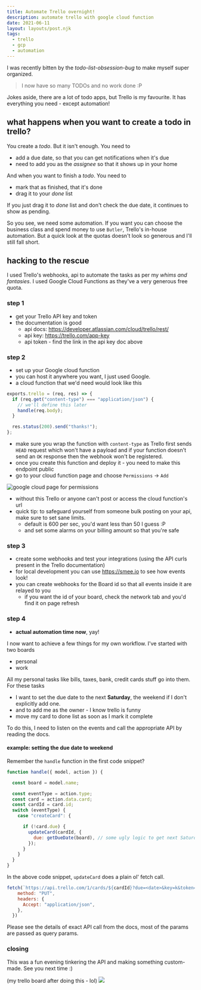 ```yaml
---
title: Automate Trello overnight!
description: automate trello with google cloud function 
date: 2021-06-11
layout: layouts/post.njk
tags:
  - trello
  - gcp
  - automation
---
```


I was recently bitten by the *todo-list-obsession-bug* to make myself super organized.

> I now have so many TODOs and no work done :P

Jokes aside, there are a lot of todo apps, but Trello is my favourite. It has everything you need - except automation!

## what happens when you want to create a todo in trello?

You create a *todo*. But it isn't enough. You need to
- add a due date, so that you can get notifications when it's due
- need to add you as the *assignee* so that it shows up in your home

And when you want to finish a *todo*. You need to
- mark that as finished, that it's done
- drag it to your *done* list

If you just drag it to *done* list and don't check the due date, it continues to show as pending.

So you see, we need some automation. If you want you can choose the business class and spend money to use `Butler`, Trello's in-house automation. But a quick look at the quotas doesn't look so generous and I'll still fall short.

## hacking to the rescue

I used Trello's webhooks, api to automate the tasks as per my *whims and fantasies*. I used Google Cloud Functions as they've a very generous free quota.

### step 1
- get your Trello API key and token
- the documentation is good 
  - api docs: https://developer.atlassian.com/cloud/trello/rest/
  - api key: https://trello.com/app-key
  - api token - find the link in the api key doc above

### step 2
- set up your Google cloud function
- you can host it anywhere you want, I just used Google.
- a cloud function that we'd need would look like this

```js
exports.trello = (req, res) => {
  if (req.get("content-type") === "application/json") {
    // we'll define this later
    handle(req.body);
  }

  res.status(200).send("thanks!");
};

```

- make sure you wrap the function with `content-type` as Trello first sends `HEAD` request which won't have a payload and if your function doesn't send an `OK` response then the webhook won't be registered.
- once you create this function and deploy it - you need to make this endpoint public
- go to your cloud function page and choose `Permissions` -> `Add` 

![google cloud page for permissions](https://i.imgur.com/FGmzsuC.png)

- without this Trello or anyone can't post or access the cloud function's url
- quick tip: to safeguard yourself from someone bulk posting on your api, make sure to set sane limits. 
  - default is 600 per sec, you'd want less than 50 I guess :P
  - and set some alarms on your billing amount so that you're safe

### step 3 
- create some webhooks and test your integrations (using the API curls present in the Trello documentation)
- for local development you can use https://smee.io to see how events look!
- you can create webhooks for the Board id so that all events inside it are relayed to you
  - if you want the id of your board, check the network tab and you'd find it on page refresh

### step 4
- **actual automation time now**, yay!

I now want to achieve a few things for my own workflow. I've started with two boards
- personal
- work

All my personal tasks like bills, taxes, bank, credit cards stuff go into them.
For these tasks 
- I want to set the due date to the next **Saturday**, the weekend if I don't explicitly add one.
- and to add me as the owner - I know trello is funny 
- move my card to done list as soon as I mark it complete

To do this, I need to listen on the events and call the appropriate API by reading the docs.

#### example: setting the due date to weekend

Remember the `handle` function in the first code snippet?

```js
function handle({ model, action }) {

  const board = model.name;

  const eventType = action.type;
  const card = action.data.card;
  const cardId = card.id;
  switch (eventType) {
    case "createCard": {

      if (!card.due) {
        updateCard(cardId, {
          due: getDueDate(board), // some ugly logic to get next Saturday
        });
      }
    }
  }
}
```

In the above code snippet, `updateCard` does a plain ol' fetch call.

```js
fetch(`https://api.trello.com/1/cards/${cardId}?due=<date>&key=k&token=t`, {
    method: "PUT",
    headers: {
      Accept: "application/json",
    },
  })

```

Please see the details of exact API call from the docs, most of the params are passed as query params.

### closing

This was a fun evening tinkering the API and making something custom-made. See you next time :)

(my trello board after doing this - lol)
![](https://i.imgur.com/tJZ5mft.png)









